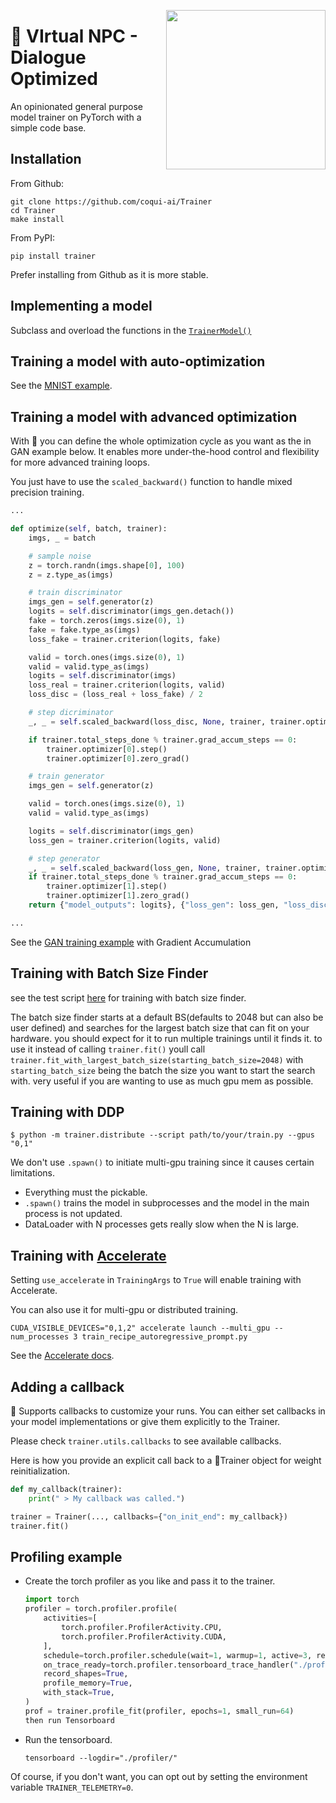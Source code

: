 <p align="center"><img src="https://user-images.githubusercontent.com/1402048/151947958-0bcadf38-3a82-4b4e-96b4-a38d3721d737.png" align="right" height="255px" /></p>

# 👟 VIrtual NPC - Dialogue Optimized
An opinionated general purpose model trainer on PyTorch with a simple code base.

## Installation

From Github:

```console
git clone https://github.com/coqui-ai/Trainer
cd Trainer
make install
```

From PyPI:

```console
pip install trainer
```

Prefer installing from Github as it is more stable.

## Implementing a model
Subclass and overload the functions in the [```TrainerModel()```](trainer/model.py)


## Training a model with auto-optimization
See the [MNIST example](examples/train_mnist.py).


## Training a model with advanced optimization
With 👟 you can define the whole optimization cycle as you want as the in GAN example below. It enables more
under-the-hood control and flexibility for more advanced training loops.

You just have to use the ```scaled_backward()``` function to handle mixed precision training.

```python
...

def optimize(self, batch, trainer):
    imgs, _ = batch

    # sample noise
    z = torch.randn(imgs.shape[0], 100)
    z = z.type_as(imgs)

    # train discriminator
    imgs_gen = self.generator(z)
    logits = self.discriminator(imgs_gen.detach())
    fake = torch.zeros(imgs.size(0), 1)
    fake = fake.type_as(imgs)
    loss_fake = trainer.criterion(logits, fake)

    valid = torch.ones(imgs.size(0), 1)
    valid = valid.type_as(imgs)
    logits = self.discriminator(imgs)
    loss_real = trainer.criterion(logits, valid)
    loss_disc = (loss_real + loss_fake) / 2

    # step dicriminator
    _, _ = self.scaled_backward(loss_disc, None, trainer, trainer.optimizer[0])

    if trainer.total_steps_done % trainer.grad_accum_steps == 0:
        trainer.optimizer[0].step()
        trainer.optimizer[0].zero_grad()

    # train generator
    imgs_gen = self.generator(z)

    valid = torch.ones(imgs.size(0), 1)
    valid = valid.type_as(imgs)

    logits = self.discriminator(imgs_gen)
    loss_gen = trainer.criterion(logits, valid)

    # step generator
    _, _ = self.scaled_backward(loss_gen, None, trainer, trainer.optimizer[1])
    if trainer.total_steps_done % trainer.grad_accum_steps == 0:
        trainer.optimizer[1].step()
        trainer.optimizer[1].zero_grad()
    return {"model_outputs": logits}, {"loss_gen": loss_gen, "loss_disc": loss_disc}

...
```

See the [GAN training example](examples/train_simple_gan.py) with Gradient Accumulation


## Training with Batch Size Finder
see the test script [here](tests/test_train_batch_size_finder.py) for training with batch size finder.


The batch size finder starts at a default BS(defaults to 2048 but can also be user defined) and searches for the largest batch size that can fit on your hardware. you should expect for it to run multiple trainings until it finds it. to use it instead of calling ```trainer.fit()``` youll call ```trainer.fit_with_largest_batch_size(starting_batch_size=2048)``` with ```starting_batch_size``` being the batch the size you want to start the search with. very useful if you are wanting to use as much gpu mem as possible.

## Training with DDP

```console
$ python -m trainer.distribute --script path/to/your/train.py --gpus "0,1"
```

We don't use ```.spawn()``` to initiate multi-gpu training since it causes certain limitations.

- Everything must the pickable.
- ```.spawn()``` trains the model in subprocesses and the model in the main process is not updated.
- DataLoader with N processes gets really slow when the N is large.

## Training with [Accelerate](https://huggingface.co/docs/accelerate/index)

Setting `use_accelerate` in `TrainingArgs` to `True` will enable training with Accelerate.

You can also use it for multi-gpu or distributed training.

```console
CUDA_VISIBLE_DEVICES="0,1,2" accelerate launch --multi_gpu --num_processes 3 train_recipe_autoregressive_prompt.py
```

See the [Accelerate docs](https://huggingface.co/docs/accelerate/basic_tutorials/launch).

## Adding a callback
👟 Supports callbacks to customize your runs. You can either set callbacks in your model implementations or give them
explicitly to the Trainer.

Please check `trainer.utils.callbacks` to see available callbacks.

Here is how you provide an explicit call back to a 👟Trainer object for weight reinitialization.

```python
def my_callback(trainer):
    print(" > My callback was called.")

trainer = Trainer(..., callbacks={"on_init_end": my_callback})
trainer.fit()
```

## Profiling example

- Create the torch profiler as you like and pass it to the trainer.
    ```python
    import torch
    profiler = torch.profiler.profile(
        activities=[
            torch.profiler.ProfilerActivity.CPU,
            torch.profiler.ProfilerActivity.CUDA,
        ],
        schedule=torch.profiler.schedule(wait=1, warmup=1, active=3, repeat=2),
        on_trace_ready=torch.profiler.tensorboard_trace_handler("./profiler/"),
        record_shapes=True,
        profile_memory=True,
        with_stack=True,
    )
    prof = trainer.profile_fit(profiler, epochs=1, small_run=64)
    then run Tensorboard
    ```
- Run the tensorboard.
    ```console
    tensorboard --logdir="./profiler/"
    ```

Of course, if you don't want, you can opt out by setting the environment variable `TRAINER_TELEMETRY=0`.
